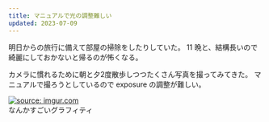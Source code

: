 ```yaml
---
title: マニュアルで光の調整難しい
updated: 2023-07-09
---
```


明日からの旅行に備えて部屋の掃除をしたりしていた。
11 晩と、結構長いので綺麗にしておかないと帰るのが怖くなる。

カメラに慣れるために朝と夕2度散歩しつつたくさん写真を撮ってみてきた。
マニュアルで撮ろうとしているので exposure の調整が難しい。

<a href="https://imgur.com/0YzulxR"><img src="https://i.imgur.com/0YzulxR.jpg" title="source: imgur.com" /></a>  
なんかすごいグラフィティ
